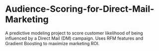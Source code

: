 # Audience-Scoring-for-Direct-Mail-Marketing
A predictive modeling project to score customer likelihood of being influenced by a Direct Mail (DM) campaign. Uses RFM features and Gradient Boosting to maximize marketing ROI.
